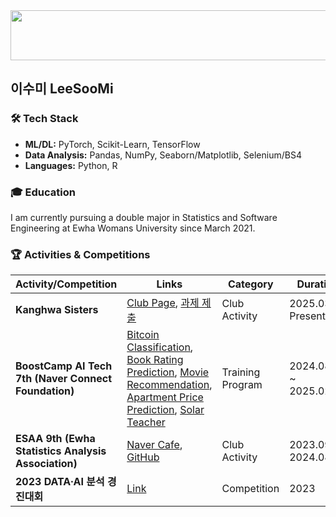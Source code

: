 
<a href="https://github.com/devxb/gitanimals">
  <img
    src="https://render.gitanimals.org/lines/SooMiiii?pet-id=662524907837691860"
    width="600"
    height="80"
  />
</a>
  
## 이수미 LeeSooMi

### 🛠️ Tech Stack

- **ML/DL:** PyTorch, Scikit-Learn, TensorFlow  
- **Data Analysis:** Pandas, NumPy, Seaborn/Matplotlib, Selenium/BS4  
- **Languages:** Python, R

### 🎓 Education

I am currently pursuing a double major in Statistics and Software Engineering at Ewha Womans University since March 2021.

### 🏆 Activities & Competitions

| **Activity/Competition**                          | **Links**                                                                                                                                                                     | **Category**       | **Duration**                   |
|---------------------------------------------------|------------------------------------------------------------------------------------------------------------------------------------------------------------------------------|--------------------|--------------------------------|
| **Kanghwa Sisters**                               | [Club Page](https://kanghwasisters.github.io/), [과제 제출](https://github.com/SooMiiii/25-1-StockPredictions)                                                                | Club Activity      | 2025.03 ~ Present             |
| **BoostCamp AI Tech 7th (Naver Connect Foundation)** | [Bitcoin Classification](https://github.com/SooMiiii/Bitcoin-Classification-Prediction), [Book Rating Prediction](https://github.com/SooMiiii/Book-Rating-Prediction), [Movie Recommendation](https://github.com/SooMiiii/Movie-Recommendation), [Apartment Price Prediction](https://github.com/SooMiiii/Apartment-Price-Prediction), [Solar Teacher](https://github.com/SooMiiii/Solar-Teacher) | Training Program   | 2024.08.05 ~ 2025.02.12       |
| **ESAA 9th (Ewha Statistics Analysis Association)**   | [Naver Cafe](https://cafe.naver.com/esaa2019), [GitHub](https://github.com/SooMiiii/ESAA)                                                                                   | Club Activity      | 2023.09 ~ 2024.08             |
| **2023 DATA·AI 분석 경진대회**                     | [Link](https://aida.kisti.re.kr/competition/main/competition/COMP_000000000000012/detail.do)                                                                                | Competition        | 2023                           |
